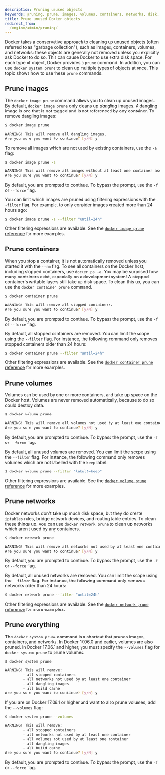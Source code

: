 ```yaml
---
description: Pruning unused objects
keywords: pruning, prune, images, volumes, containers, networks, disk, administration, garbage collection
title: Prune unused Docker objects
redirect_from:
- /engine/admin/pruning/
---
```


Docker takes a conservative approach to cleaning up unused objects (often
referred to as "garbage collection"), such as images, containers, volumes, and
networks: these objects are generally not removed unless you explicitly ask
Docker to do so. This can cause Docker to use extra disk space. For each type of
object, Docker provides a `prune` command. In addition, you can use `docker
system prune` to clean up multiple types of objects at once. This topic shows
how to use these `prune` commands.

## Prune images

The `docker image prune` command allows you to clean up unused images. By
default, `docker image prune` only cleans up _dangling_ images. A dangling image
is one that is not tagged and is not referenced by any container. To remove
dangling images:

```bash
$ docker image prune

WARNING! This will remove all dangling images.
Are you sure you want to continue? [y/N] y
```

To remove all images which are not used by existing containers, use the `-a`
flag:

```bash
$ docker image prune -a

WARNING! This will remove all images without at least one container associated to them.
Are you sure you want to continue? [y/N] y
```

By default, you are prompted to continue. To bypass the prompt, use the `-f` or
`--force` flag.

You can limit which images are pruned using filtering expressions with the
`--filter` flag. For example, to only consider images created more than 24
hours ago:

```bash
$ docker image prune -a --filter "until=24h"
```

Other filtering expressions are available. See the
[`docker image prune` reference](/engine/reference/commandline/image_prune.md)
for more examples.

## Prune containers

When you stop a container, it is not automatically removed unless you started it
with the `--rm` flag. To see all containers on the Docker host, including
stopped containers, use `docker ps -a`. You may be surprised how many containers
exist, especially on a development system! A stopped container's writable layers
still take up disk space. To clean this up, you can use the `docker container
prune` command.

```bash
$ docker container prune

WARNING! This will remove all stopped containers.
Are you sure you want to continue? [y/N] y
```

By default, you are prompted to continue. To bypass the prompt, use the `-f` or
`--force` flag.

By default, all stopped containers are removed. You can limit the scope using
the `--filter` flag. For instance, the following command only removes
stopped containers older than 24 hours:

```bash
$ docker container prune --filter "until=24h"
```

Other filtering expressions are available. See the
[`docker container prune` reference](/engine/reference/commandline/container_prune.md)
for more examples.

## Prune volumes

Volumes can be used by one or more containers, and take up space on the Docker
host. Volumes are never removed automatically, because to do so could destroy
data.

```bash
$ docker volume prune

WARNING! This will remove all volumes not used by at least one container.
Are you sure you want to continue? [y/N] y
```

By default, you are prompted to continue. To bypass the prompt, use the `-f` or
`--force` flag.

By default, all unused volumes are removed. You can limit the scope using
the `--filter` flag. For instance, the following command only removes
volumes which are not labelled with the `keep` label:

```bash
$ docker volume prune --filter "label!=keep"
```

Other filtering expressions are available. See the
[`docker volume prune` reference](/engine/reference/commandline/volume_prune.md)
for more examples.

## Prune networks

Docker networks don't take up much disk space, but they do create `iptables`
rules, bridge network devices, and routing table entries. To clean these things
up, you can use `docker network prune` to clean up networks which aren't used
by any containers.

```bash
$ docker network prune

WARNING! This will remove all networks not used by at least one container.
Are you sure you want to continue? [y/N] y
```

By default, you are prompted to continue. To bypass the prompt, use the `-f` or
`--force` flag.

By default, all unused networks are removed. You can limit the scope using
the `--filter` flag. For instance, the following command only removes
networks older than 24 hours:

```bash
$ docker network prune --filter "until=24h"
```

Other filtering expressions are available. See the
[`docker network prune` reference](/engine/reference/commandline/network_prune.md)
for more examples.

## Prune everything

The `docker system prune` command is a shortcut that prunes images, containers,
and networks. In Docker 17.06.0 and earlier, volumes are also pruned. In Docker
17.06.1 and higher, you must specify the `--volumes` flag for
`docker system prune` to prune volumes.

```bash
$ docker system prune

WARNING! This will remove:
        - all stopped containers
        - all networks not used by at least one container
        - all dangling images
        - all build cache
Are you sure you want to continue? [y/N] y
```

If you are on Docker 17.06.1 or higher and want to also prune volumes, add
the `--volumes` flag:

```bash
$ docker system prune --volumes

WARNING! This will remove:
        - all stopped containers
        - all networks not used by at least one container
        - all volumes not used by at least one container
        - all dangling images
        - all build cache
Are you sure you want to continue? [y/N] y
```

By default, you are prompted to continue. To bypass the prompt, use the `-f` or
`--force` flag.

